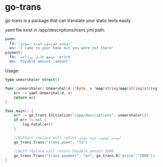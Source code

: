 # go-trans

go-trans is a package that can translate your static texts easily

yaml file exist in /app/descriptions/trans.yml path:
```yaml
poem:
  fa: 'اومدم خونتون خونه نبودی'
  en: 'I came to your home but you were not there'
payment:
  fa: 'مبلغ قابل پرداخت :price'
  en: 'Payable amount :amount'
```

Usage:

```go
type unmarshaler struct{}

func (unmarshaler) Unmarshal(d []byte, v *map[string]map[string]string) error {
	err := yaml.Unmarshal(d, v)
	return err
}

func main() {
	err := go_trans.Initialize("/app/descriptions", unmarshaler{})
	if err != nil {
	    log.Fatal(err)
	}

	//Without replace will return اومدم خونتون خونه نبودی
	go_trans.Trans("trans.poem", "fa")

	//With replace will return Payable amount 2000
	go_trans.Trans("trans.payment", "en", go_trans.R{"price":"2000"})
}
```